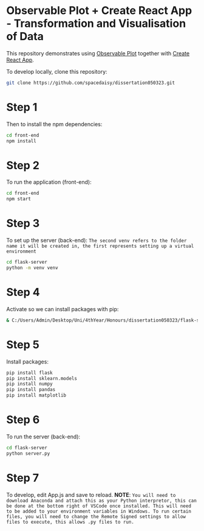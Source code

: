 # Observable Plot + Create React App - Transformation and Visualisation of Data

This repository demonstrates using [Observable Plot](https://github.com/observablehq/plot) together with [Create React App](https://create-react-app.dev).

To develop locally, clone this repository: 
```bash
git clone https://github.com/spacedaisy/dissertation050323.git
```
# Step 1
Then to install the npm dependencies:
```bash
cd front-end
npm install
```
# Step 2
To run the application (front-end):
```bash
cd front-end
npm start
```

# Step 3
To set up the server (back-end):
``` The second venv refers to the folder name it will be created in, the first represents setting up a virtual environment ```
```bash
cd flask-server
python -m venv venv

```
# Step 4
Activate so we can install packages with pip:
```bash
& C:/Users/Admin/Desktop/Uni/4thYear/Honours/dissertation050323/flask-server/venv/Scripts/Activate.ps1
```

# Step 5
Install packages:
```bash
pip install flask
pip install sklearn.models
pip install numpy
pip install pandas
pip install matplotlib
```

# Step 6
To run the server (back-end):
```bash
cd flask-server
python server.py
```
# Step 7
To develop, edit App.js and save to reload.
**NOTE**: 
```You will need to download Anaconda and attach this as your Python interpretor, this can be done at the bottom right of VSCode once installed. This will need to be added to your environment variables in Windows. To run certain files, you will need to change the Remote Signed settings to allow files to execute, this allows .py files to run. ```